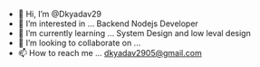 - 👋 Hi, I’m @Dkyadav29
- 👀 I’m interested in ... Backend Nodejs Developer
- 🌱 I’m currently learning ... System Design and low leval design
- 💞️ I’m looking to collaborate on ...
- 📫 How to reach me ...  dkyadav2905@gmail.com

<!---
Dkyadav29/Dkyadav29 is a ✨ special ✨ repository because its `README.md` (this file) appears on your GitHub profile.
You can click the Preview link to take a look at your changes.
--->
